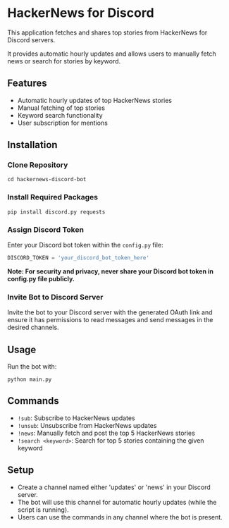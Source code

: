 # HackerNews for Discord

This application fetches and shares top stories from HackerNews for Discord servers. 

It provides automatic hourly updates and allows users to manually fetch news or search for stories by keyword.

## Features

- Automatic hourly updates of top HackerNews stories
- Manual fetching of top stories
- Keyword search functionality
- User subscription for mentions

## Installation

### Clone Repository

```git clone https://github.com/jntm7/hackernews-discord.git
cd hackernews-discord-bot
```

### Install Required Packages

```
pip install discord.py requests
```

### Assign Discord Token

Enter your Discord bot token within the `config.py` file:

```python
DISCORD_TOKEN = 'your_discord_bot_token_here'
```

**Note: For security and privacy, never share your Discord bot token in config.py file publicly.**

### Invite Bot to Discord Server

Invite the bot to your Discord server with the generated OAuth link and ensure it has permissions to read messages and send messages in the desired channels.

## Usage

Run the bot with:

```
python main.py
```

## Commands

- `!sub`: Subscribe to HackerNews updates
- `!unsub`: Unsubscribe from HackerNews updates
- `!news`: Manually fetch and post the top 5 HackerNews stories
- `!search <keyword>`: Search for top 5 stories containing the given keyword

## Setup

- Create a channel named either 'updates' or 'news' in your Discord server.
- The bot will use this channel for automatic hourly updates (while the script is running).
- Users can use the commands in any channel where the bot is present.
